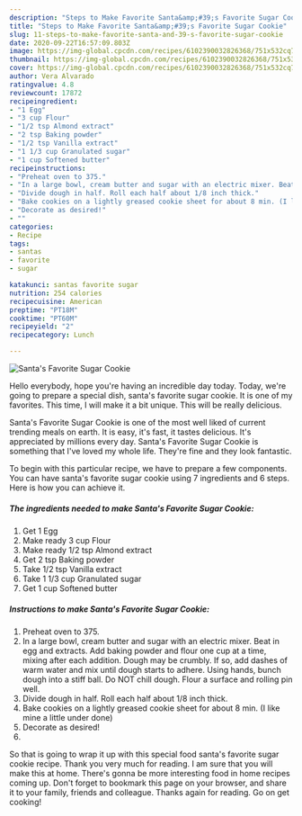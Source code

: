 ```yaml
---
description: "Steps to Make Favorite Santa&amp;#39;s Favorite Sugar Cookie"
title: "Steps to Make Favorite Santa&amp;#39;s Favorite Sugar Cookie"
slug: 11-steps-to-make-favorite-santa-and-39-s-favorite-sugar-cookie
date: 2020-09-22T16:57:09.803Z
image: https://img-global.cpcdn.com/recipes/6102390032826368/751x532cq70/santas-favorite-sugar-cookie-recipe-main-photo.jpg
thumbnail: https://img-global.cpcdn.com/recipes/6102390032826368/751x532cq70/santas-favorite-sugar-cookie-recipe-main-photo.jpg
cover: https://img-global.cpcdn.com/recipes/6102390032826368/751x532cq70/santas-favorite-sugar-cookie-recipe-main-photo.jpg
author: Vera Alvarado
ratingvalue: 4.8
reviewcount: 17872
recipeingredient:
- "1 Egg"
- "3 cup Flour"
- "1/2 tsp Almond extract"
- "2 tsp Baking powder"
- "1/2 tsp Vanilla extract"
- "1 1/3 cup Granulated sugar"
- "1 cup Softened butter"
recipeinstructions:
- "Preheat oven to 375."
- "In a large bowl, cream butter and sugar with an electric mixer. Beat in egg and extracts. Add baking powder and flour one cup at a time, mixing after each addition. Dough may be crumbly. If so, add dashes of warm water and mix until dough starts to adhere. Using hands, bunch dough into a stiff ball. Do NOT chill dough. Flour a surface and rolling pin well."
- "Divide dough in half. Roll each half about 1/8 inch thick."
- "Bake cookies on a lightly greased cookie sheet for about 8 min. (I like mine a little under done)"
- "Decorate as desired!"
- ""
categories:
- Recipe
tags:
- santas
- favorite
- sugar

katakunci: santas favorite sugar 
nutrition: 254 calories
recipecuisine: American
preptime: "PT18M"
cooktime: "PT60M"
recipeyield: "2"
recipecategory: Lunch

---
```



![Santa&#39;s Favorite Sugar Cookie](https://img-global.cpcdn.com/recipes/6102390032826368/751x532cq70/santas-favorite-sugar-cookie-recipe-main-photo.jpg)

Hello everybody, hope you're having an incredible day today. Today, we're going to prepare a special dish, santa&#39;s favorite sugar cookie. It is one of my favorites. This time, I will make it a bit unique. This will be really delicious.



Santa&#39;s Favorite Sugar Cookie is one of the most well liked of current trending meals on earth. It is easy, it's fast, it tastes delicious. It's appreciated by millions every day. Santa&#39;s Favorite Sugar Cookie is something that I've loved my whole life. They're fine and they look fantastic.


To begin with this particular recipe, we have to prepare a few components. You can have santa&#39;s favorite sugar cookie using 7 ingredients and 6 steps. Here is how you can achieve it.

<!--inarticleads1-->

##### The ingredients needed to make Santa&#39;s Favorite Sugar Cookie:

1. Get 1 Egg
1. Make ready 3 cup Flour
1. Make ready 1/2 tsp Almond extract
1. Get 2 tsp Baking powder
1. Take 1/2 tsp Vanilla extract
1. Take 1 1/3 cup Granulated sugar
1. Get 1 cup Softened butter




<!--inarticleads2-->

##### Instructions to make Santa&#39;s Favorite Sugar Cookie:

1. Preheat oven to 375.
1. In a large bowl, cream butter and sugar with an electric mixer. Beat in egg and extracts. Add baking powder and flour one cup at a time, mixing after each addition. Dough may be crumbly. If so, add dashes of warm water and mix until dough starts to adhere. Using hands, bunch dough into a stiff ball. Do NOT chill dough. Flour a surface and rolling pin well.
1. Divide dough in half. Roll each half about 1/8 inch thick.
1. Bake cookies on a lightly greased cookie sheet for about 8 min. (I like mine a little under done)
1. Decorate as desired!
1. 




So that is going to wrap it up with this special food santa&#39;s favorite sugar cookie recipe. Thank you very much for reading. I am sure that you will make this at home. There's gonna be more interesting food in home recipes coming up. Don't forget to bookmark this page on your browser, and share it to your family, friends and colleague. Thanks again for reading. Go on get cooking!

